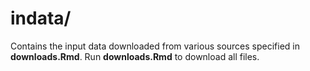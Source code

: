 # indata/

Contains the input data downloaded from various sources specified in **downloads.Rmd**. Run **downloads.Rmd** to download all files.